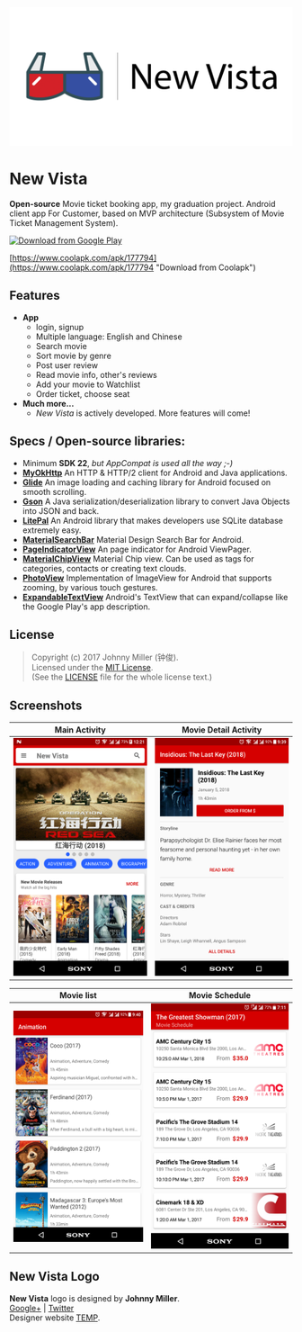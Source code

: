 ![Logo](https://raw.githubusercontent.com/johnnymillergh/NewVista-App-Assets/master/Other%20Materials/New%20Vista%20Feature%20Graphic.png)

# New Vista  

**Open-source** Movie ticket booking app, my graduation project. Android client app For Customer, based on MVP architecture (Subsystem of Movie Ticket Management System).

[<img src="https://play.google.com/intl/en_us/badges/images/generic/en_badge_web_generic.png"
      alt="Download from Google Play"
      height="80">](https://play.google.com/store/apps/details?id=com.jm.newvista)

[https://www.coolapk.com/apk/177794](https://www.coolapk.com/apk/177794 "Download from Coolapk")

## Features  
- **App**
  - login, signup
  - Multiple language: English and Chinese
  - Search movie
  - Sort movie by genre
  - Post user review
  - Read movie info, other's reviews
  - Add your movie to Watchlist
  - Order ticket, choose seat
- **Much more...**
  - *New Vista* is actively developed. More features will come!

## Specs / Open-source libraries:

- Minimum **SDK 22**, _but AppCompat is used all the way ;-)_
- [**MyOkHttp**](https://github.com/tsy12321/MyOkHttp) An HTTP & HTTP/2 client for Android and Java applications.
- [**Glide**](https://github.com/bumptech/glide) An image loading and caching library for Android focused on smooth scrolling.
- [**Gson**](https://github.com/google/gson) A Java serialization/deserialization library to convert Java Objects into JSON and back.
- [**LitePal**](https://github.com/LitePalFramework/LitePal) An Android library that makes developers use SQLite database extremely easy.
- [**MaterialSearchBar**](https://github.com/mancj/MaterialSearchBar) Material Design Search Bar for Android.
- [**PageIndicatorView**](https://github.com/romandanylyk/PageIndicatorView) An page indicator for Android ViewPager.
- [**MaterialChipView**](https://github.com/robertlevonyan/materialChipView) Material Chip view. Can be used as tags for categories, contacts or creating text clouds.
- [**PhotoView**](https://github.com/chrisbanes/PhotoView) Implementation of ImageView for Android that supports zooming, by various touch gestures.
- [**ExpandableTextView**](https://github.com/Manabu-GT/ExpandableTextView) Android's TextView that can expand/collapse like the Google Play's app description.

## License

> Copyright (c) 2017 Johnny Miller (钟俊).  
> Licensed under the [MIT License](https://opensource.org/licenses/MIT).  
> (See the [LICENSE](https://github.com/johnnymillergh/NewVista-For-Customer/blob/master/LICENSE) file for the whole license text.)

## Screenshots

| Main Activity | Movie Detail Activity |
|:-:|:-:|
| ![First](https://raw.githubusercontent.com/johnnymillergh/NewVista-App-Assets/master/Screenshot/Screenshot_20180224-122135.png) | ![Sec](https://raw.githubusercontent.com/johnnymillergh/NewVista-App-Assets/master/Screenshot/Screenshot_20180221-213954.png) |

| Movie list | Movie Schedule |
|:-:|:-:|
| ![Third](https://raw.githubusercontent.com/johnnymillergh/NewVista-App-Assets/master/Screenshot/Screenshot_20180221-214010.png) | ![Fourth](https://raw.githubusercontent.com/johnnymillergh/NewVista-App-Assets/master/Screenshot/Screenshot_20180227-191152.png) |

## New Vista Logo

**New Vista** logo is designed by **Johnny Miller**.  
[Google+]() | [Twitter]()  
Designer website [TEMP](https://).  
